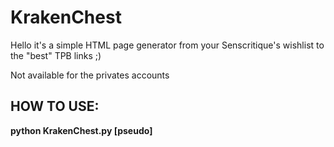 KrakenChest
===========

Hello it's a simple HTML page generator from your Senscritique's wishlist to the "best" TPB links ;)

Not available for the privates accounts

HOW TO USE:
-----------
**python KrakenChest.py [pseudo]**
